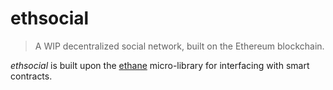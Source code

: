 # ethsocial

> A WIP decentralized social network, built on the Ethereum blockchain.

*ethsocial* is built upon the [ethane](https://github.com/montyanderson/ethane) micro-library for interfacing with smart contracts.

